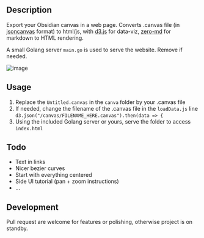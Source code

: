 ## Description
Export your Obsidian canvas in a web page.
Converts .canvas file (in [jsoncanvas](https://github.com/obsidianmd/jsoncanvas) format) to html/js, with [d3.js](https://github.com/d3/d3) for data-viz, [zero-md](https://github.com/zerodevx/zero-md) for markdown to HTML rendering.

A small Golang server `main.go` is used to serve the website. Remove if needed.

![image](https://github.com/user-attachments/assets/6908c94d-f8a3-4a70-8fd7-6c33c6e9c5f6)

## Usage
1. Replace the `Untitled.canvas` in the `canva` folder by your .canvas file
2. If needed, change the filename of the .canvas file in the `loadData.js` line `d3.json("/canvas/FILENAME_HERE.canvas").then(data => {`
3. Using the included Golang server or yours, serve the folder to access `index.html`

## Todo
- Text in links
- Nicer bezier curves
- Start with everything centered
- Side UI tutorial (pan + zoom instructions)
- ...

## Development
Pull request are welcome for features or polishing, otherwise project is on standby.
